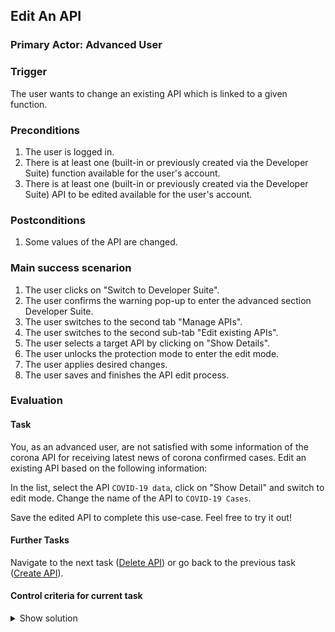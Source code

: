 ## Edit An API
### Primary Actor: Advanced User

### Trigger
The user wants to change an existing API which is linked to a given function.

### Preconditions
1. The user is logged in.
2. There is at least one (built-in or previously created via the Developer Suite) function available for the user's account.
3. There is at least one (built-in or previously created via the Developer Suite) API to be edited available for the user's account.

### Postconditions
1. Some values of the API are changed.

### Main success scenarion
1. The user clicks on "Switch to Developer Suite".
2. The user confirms the warning pop-up to enter the advanced section Developer Suite.
3. The user switches to the second tab "Manage APIs".
4. The user switches to the second sub-tab "Edit existing APIs".
5. The user selects a target API by clicking on "Show Details".
6. The user unlocks the protection mode to enter the edit mode.
7. The user applies desired changes.
8. The user saves and finishes the API edit process.

### Evaluation
#### Task
You, as an advanced user, are not satisfied with some information of the corona API for receiving latest news of corona confirmed cases.
Edit an existing API based on the following information:

In the list, select the API `COVID-19 data`, click on "Show Detail" and switch to edit mode.
Change the name of the API to `COVID-19 Cases`.

Save the edited API to complete this use-case. Feel free to try it out!

#### Further Tasks
Navigate to the next task ([Delete API](delete_api_usecase.md)) or go back to the previous task ([Create API](create_api_usecase.md)).

#### Control criteria for current task
<details>
<summary>Show solution</summary>
<br>
A edited API is changed correctly at the users account. The saved API will look like this in the database after a succesful save (in JSON form):
   
<pre>
{
   "url_api_detail":"http://127.0.0.1:8001/services/manage_apis/a6c661ac-a530-4792-a743-47bb912b5ba4/",
   "id":"a6c661ac-a530-4792-a743-47bb912b5ba4",
   "function_name":"coronavirus_confirmed_cases",
   "name":"COVID-19 Cases",
   "url":"https://covid-19-data.p.rapidapi.com/country",
   "header":{
      "x-rapidapi-key": FOR SECURITY REASONS THE KEY IS NOT VISIBLE HERE,
      "x-rapidapi-host":"covid-19-data.p.rapidapi.com"
   },
   "request_params_template":{
      "name":"§1§",
      "format":"json"
   },
   "request_body_template":{

   },
   "response_result_path":"[0].confirmed",
   "request_method":"GET",
   "priority":3,
   "enabled":true,
   "placeholders":[
      {
         "id":1,
         "value":{
            "field":"country_name",
            "apply_function":false
         },
         "replace_as_string":true
      }
   ]
}
</pre>
</details>
